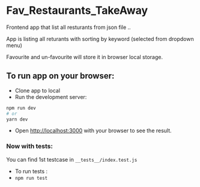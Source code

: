 # Fav_Restaurants_TakeAway

Frontend app that list all resturants from json file .. 

App is listing all returants with sorting by keyword (selected from dropdown menu)

Favourite and un-favourite will store it in browser local storage.


## To run app on your browser:
- Clone app to local
- Run the development server:
```bash
npm run dev
# or
yarn dev
```
- Open [http://localhost:3000](http://localhost:3000) with your browser to see the result.

### Now with tests:
You can find 1st testcase in `__tests__/index.test.js`
- To run tests :
- `npm run test`
